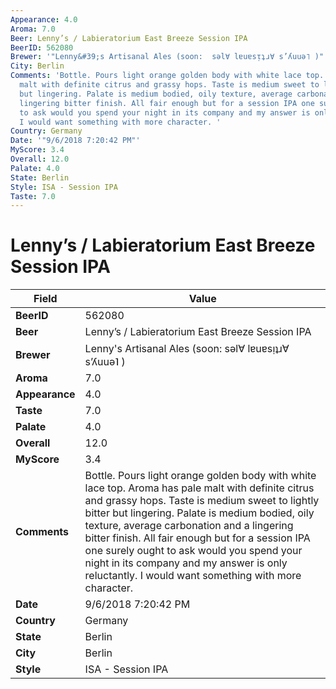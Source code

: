 ```yaml
---
Appearance: 4.0
Aroma: 7.0
Beer: Lenny’s / Labieratorium East Breeze Session IPA
BeerID: 562080
Brewer: '"Lenny&#39;s Artisanal Ales (soon:  sǝl∀ lɐuɐsᴉʇɹ∀ s’ʎuuǝ˥ )"'
City: Berlin
Comments: 'Bottle. Pours light orange golden body with white lace top. Aroma has pale
  malt with definite citrus and grassy hops. Taste is medium sweet to lightly bitter
  but lingering. Palate is medium bodied, oily texture, average carbonation and a
  lingering bitter finish. All fair enough but for a session IPA one surely ought
  to ask would you spend your night in its company and my answer is only reluctantly.
  I would want something with more character. '
Country: Germany
Date: '"9/6/2018 7:20:42 PM"'
MyScore: 3.4
Overall: 12.0
Palate: 4.0
State: Berlin
Style: ISA - Session IPA
Taste: 7.0
---
```


# Lenny’s / Labieratorium East Breeze Session IPA

| Field         | Value |
|---------------|-------|
| **BeerID** | 562080 |
| **Beer** | Lenny’s / Labieratorium East Breeze Session IPA |
| **Brewer** | Lenny&#39;s Artisanal Ales (soon:  sǝl∀ lɐuɐsᴉʇɹ∀ s’ʎuuǝ˥ ) |
| **Aroma** | 7.0 |
| **Appearance** | 4.0 |
| **Taste** | 7.0 |
| **Palate** | 4.0 |
| **Overall** | 12.0 |
| **MyScore** | 3.4 |
| **Comments** | Bottle. Pours light orange golden body with white lace top. Aroma has pale malt with definite citrus and grassy hops. Taste is medium sweet to lightly bitter but lingering. Palate is medium bodied, oily texture, average carbonation and a lingering bitter finish. All fair enough but for a session IPA one surely ought to ask would you spend your night in its company and my answer is only reluctantly. I would want something with more character.  |
| **Date** | 9/6/2018 7:20:42 PM |
| **Country** | Germany |
| **State** | Berlin |
| **City** | Berlin |
| **Style** | ISA - Session IPA |
